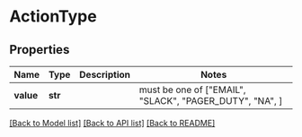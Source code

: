 # ActionType


## Properties
Name | Type | Description | Notes
------------ | ------------- | ------------- | -------------
**value** | **str** |  |  must be one of ["EMAIL", "SLACK", "PAGER_DUTY", "NA", ]

[[Back to Model list]](../README.md#documentation-for-models) [[Back to API list]](../README.md#documentation-for-api-endpoints) [[Back to README]](../README.md)


